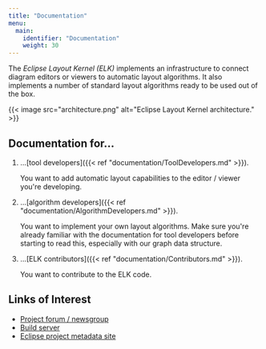 ```yaml
---
title: "Documentation"
menu:
  main:
    identifier: "Documentation"
    weight: 30
---
```


The *Eclipse Layout Kernel (ELK)* implements an infrastructure to connect diagram editors or viewers to automatic layout algorithms.  It also implements a number of standard layout algorithms ready to be used out of the box.

{{< image src="architecture.png" alt="Eclipse Layout Kernel architecture." >}}


## Documentation for...

1. ...[tool developers]({{< ref "documentation/ToolDevelopers.md" >}}).

    You want to add automatic layout capabilities to the editor / viewer you're developing.

1. ...[algorithm developers]({{< ref "documentation/AlgorithmDevelopers.md" >}}).

    You want to implement your own layout algorithms. Make sure you're already familiar with the documentation for tool developers before starting to read this, especially with our graph data structure.

1. ...[ELK contributors]({{< ref "documentation/Contributors.md" >}}).

    You want to contribute to the ELK code.


## Links of Interest

* [Project forum / newsgroup](https://www.eclipse.org/forums/index.php?t=thread&frm_id=321)
* [Build server](https://hudson.eclipse.org/elk/)
* [Eclipse project metadata site](https://projects.eclipse.org/projects/modeling.elk)
